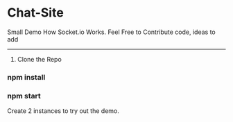 # Chat-Site
Small Demo How Socket.io Works. Feel Free to Contribute code, ideas to add

-----
1. Clone the Repo

### npm install 
### npm start

Create 2 instances to try out the demo.
